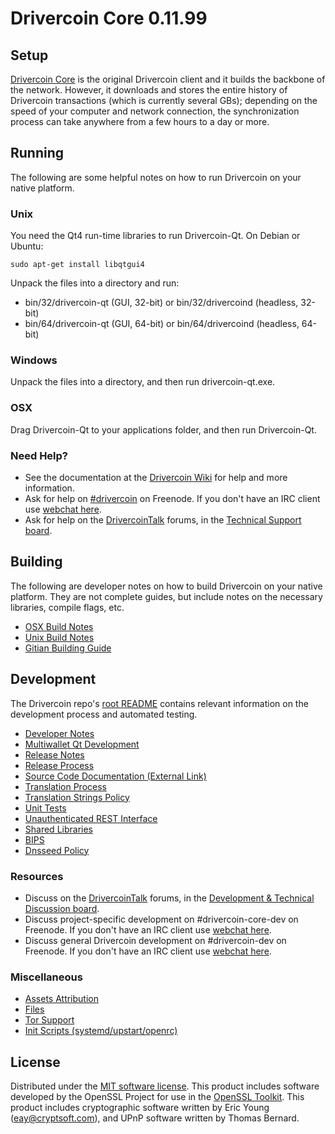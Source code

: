 Drivercoin Core 0.11.99
=====================

Setup
---------------------
[Drivercoin Core](http://drivercoin.org/en/download) is the original Drivercoin client and it builds the backbone of the network. However, it downloads and stores the entire history of Drivercoin transactions (which is currently several GBs); depending on the speed of your computer and network connection, the synchronization process can take anywhere from a few hours to a day or more.

Running
---------------------
The following are some helpful notes on how to run Drivercoin on your native platform. 

### Unix

You need the Qt4 run-time libraries to run Drivercoin-Qt. On Debian or Ubuntu:

	sudo apt-get install libqtgui4

Unpack the files into a directory and run:

- bin/32/drivercoin-qt (GUI, 32-bit) or bin/32/drivercoind (headless, 32-bit)
- bin/64/drivercoin-qt (GUI, 64-bit) or bin/64/drivercoind (headless, 64-bit)



### Windows

Unpack the files into a directory, and then run drivercoin-qt.exe.

### OSX

Drag Drivercoin-Qt to your applications folder, and then run Drivercoin-Qt.

### Need Help?

* See the documentation at the [Drivercoin Wiki](https://en.drivercoin.it/wiki/Main_Page)
for help and more information.
* Ask for help on [#drivercoin](http://webchat.freenode.net?channels=drivercoin) on Freenode. If you don't have an IRC client use [webchat here](http://webchat.freenode.net?channels=drivercoin).
* Ask for help on the [DrivercoinTalk](https://drivercointalk.org/) forums, in the [Technical Support board](https://drivercointalk.org/index.php?board=4.0).

Building
---------------------
The following are developer notes on how to build Drivercoin on your native platform. They are not complete guides, but include notes on the necessary libraries, compile flags, etc.

- [OSX Build Notes](build-osx.md)
- [Unix Build Notes](build-unix.md)
- [Gitian Building Guide](gitian-building.md)

Development
---------------------
The Drivercoin repo's [root README](https://github.com/drivercoin/drivercoin/blob/master/README.md) contains relevant information on the development process and automated testing.

- [Developer Notes](developer-notes.md)
- [Multiwallet Qt Development](multiwallet-qt.md)
- [Release Notes](release-notes.md)
- [Release Process](release-process.md)
- [Source Code Documentation (External Link)](https://dev.visucore.com/drivercoin/doxygen/)
- [Translation Process](translation_process.md)
- [Translation Strings Policy](translation_strings_policy.md)
- [Unit Tests](unit-tests.md)
- [Unauthenticated REST Interface](REST-interface.md)
- [Shared Libraries](shared-libraries.md)
- [BIPS](bips.md)
- [Dnsseed Policy](dnsseed-policy.md)

### Resources
* Discuss on the [DrivercoinTalk](https://drivercointalk.org/) forums, in the [Development & Technical Discussion board](https://drivercointalk.org/index.php?board=6.0).
* Discuss project-specific development on #drivercoin-core-dev on Freenode. If you don't have an IRC client use [webchat here](http://webchat.freenode.net/?channels=drivercoin-core-dev).
* Discuss general Drivercoin development on #drivercoin-dev on Freenode. If you don't have an IRC client use [webchat here](http://webchat.freenode.net/?channels=drivercoin-dev).

### Miscellaneous
- [Assets Attribution](assets-attribution.md)
- [Files](files.md)
- [Tor Support](tor.md)
- [Init Scripts (systemd/upstart/openrc)](init.md)

License
---------------------
Distributed under the [MIT software license](http://www.opensource.org/licenses/mit-license.php).
This product includes software developed by the OpenSSL Project for use in the [OpenSSL Toolkit](https://www.openssl.org/). This product includes
cryptographic software written by Eric Young ([eay@cryptsoft.com](mailto:eay@cryptsoft.com)), and UPnP software written by Thomas Bernard.
